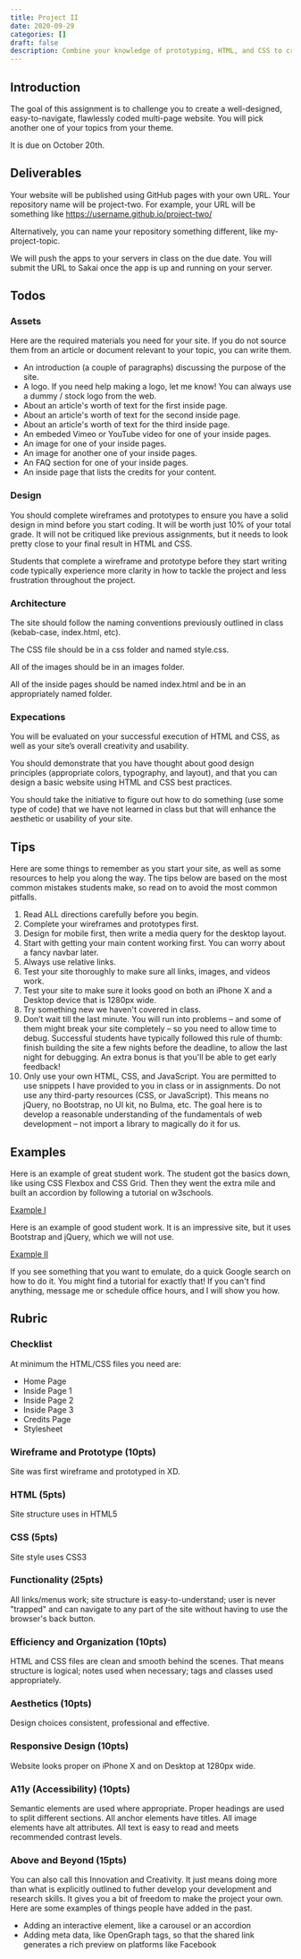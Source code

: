 ```yaml
---
title: Project II
date: 2020-09-29
categories: []
draft: false
description: Combine your knowledge of prototyping, HTML, and CSS to create a well-designed, easy-to-navigate, flawlessly coded multi-page website.
---
```


## Introduction

The goal of this assignment is to challenge you to create a well-designed, easy-to-navigate, flawlessly coded multi-page website. You will pick another one of your topics from your theme.

It is due on October 20th.

## Deliverables

Your website will be published using GitHub pages with your own URL. Your repository name will be project-two. For example, your URL will be something like https://username.github.io/project-two/

Alternatively, you can name your repository something different, like my-project-topic.

We will push the apps to your servers in class on the due date. You will submit the URL to Sakai once the app is up and running on your server.

## Todos

### Assets

Here are the required materials you need for your site. If you do not source them from an article or document relevant to your topic, you can write them.

- An introduction (a couple of paragraphs) discussing the purpose of the site.
- A logo. If you need help making a logo, let me know! You can always use a dummy / stock logo from the web.
- About an article's worth of text for the first inside page.
- About an article's worth of text for the second inside page.
- About an article's worth of text for the third inside page.
- An embeded Vimeo or YouTube video for one of your inside pages.
- An image for one of your inside pages.
- An image for another one of your inside pages.
- An FAQ section for one of your inside pages.
- An inside page that lists the credits for your content.

### Design

You should complete wireframes and prototypes to ensure you have a solid design in mind before you start coding. It will be worth just 10% of your total grade. It will not be critiqued like previous assignments, but it needs to look pretty close to your final result in HTML and CSS.

Students that complete a wireframe and prototype before they start writing code typically experience more clarity in how to tackle the project and less frustration throughout the project.

### Architecture

The site should follow the naming conventions previously outlined in class (kebab-case, index.html, etc).

The CSS file should be in a css folder and named style.css.

All of the images should be in an images folder.

All of the inside pages should be named index.html and be in an appropriately named folder.

### Expecations

You will be evaluated on your successful execution of HTML and CSS, as well as your site’s overall creativity and usability.

You should demonstrate that you have thought about good design principles (appropriate colors, typography, and layout), and that you can design a basic website using HTML and CSS best practices.

You should take the initiative to figure out how to do something (use some type of code) that we have not learned in class but that will enhance the aesthetic or usability of your site.

## Tips

Here are some things to remember as you start your site, as well as some resources to help you along the way. The tips below are based on the most common mistakes students make, so read on to avoid the most common pitfalls.

1. Read ALL directions carefully before you begin.
2. Complete your wireframes and prototypes first.
3. Design for mobile first, then write a media query for the desktop layout.
4. Start with getting your main content working first. You can worry about a fancy navbar later.
5. Always use relative links.
6. Test your site thoroughly to make sure all links, images, and videos work.
7. Test your site to make sure it looks good on both an iPhone X and a Desktop device that is 1280px wide.
8. Try something new we haven't covered in class.
9. Don’t wait till the last minute. You will run into problems – and some of them might break your site completely – so you need to allow time to debug. Successful students have typically followed this rule of thumb: finish building the site a few nights before the deadline, to allow the last night for debugging. An extra bonus is that you'll be able to get early feedback!
10. Only use your own HTML, CSS, and JavaScript. You are permitted to use snippets I have provided to you in class or in assignments. Do not use any third-party resources (CSS, or JavaScript). This means no jQuery, no Bootstrap, no UI kit, no Bulma, etc. The goal here is to develop a reasonable understanding of the fundamentals of web development – not import a library to magically do it for us.

## Examples

Here is an example of great student work. The student got the basics down, like using CSS Flexbox and CSS Grid. Then they went the extra mile and built an accordion by following a tutorial on w3schools.

[Example I](http://madelinekraft.com/mejo187_project2/index.html)

Here is an example of good student work. It is an impressive site, but it uses Bootstrap and jQuery, which we will not use.

[Example II](http://www.madisonwalls.org/project2/index.html)

If you see something that you want to emulate, do a quick Google search on how to do it. You might find a tutorial for exactly that! If you can't find anything, message me or schedule office hours, and I will show you how.

## Rubric

### Checklist

At minimum the HTML/CSS files you need are:

- Home Page
- Inside Page 1
- Inside Page 2
- Inside Page 3
- Credits Page
- Stylesheet

### Wireframe and Prototype (10pts)

Site was first wireframe and prototyped in XD.

### HTML (5pts)

Site structure uses in HTML5

### CSS (5pts)

Site style uses CSS3

### Functionality (25pts)

All links/menus work; site structure is easy-to-understand; user is never "trapped" and can navigate to any part of the site without having to use the browser's back button.

### Efficiency and Organization (10pts)

HTML and CSS files are clean and smooth behind the scenes. That means structure is logical; notes used when necessary; tags and classes used appropriately.

### Aesthetics (10pts)

Design choices consistent, professional and effective.

### Responsive Design (10pts)

Website looks proper on iPhone X and on Desktop at 1280px wide.

### A11y (Accessibility) (10pts)

Semantic elements are used where appropriate. Proper headings are used to split different sections. All anchor elements have titles. All image elements have alt attributes. All text is easy to read and meets recommended contrast levels.

### Above and Beyond (15pts)

You can also call this Innovation and Creativity. It just means doing more than what is explicitly outlined to futher develop your development and research skills. It gives you a bit of freedom to make the project your own. Here are some examples of things people have added in the past.

- Adding an interactive element, like a carousel or an accordion
- Adding meta data, like OpenGraph tags, so that the shared link generates a rich preview on platforms like Facebook
